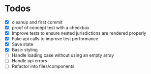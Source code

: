 # Todos

- [x] cleanup and first commit
- [x] proof of concept test with a checkbox
- [x] Improve tests to ensure nested jurisdictions are rendered properly
- [x] Fake api calls to improve test performance
- [x] Save state
- [x] Basic styling
- [ ] Handle loading case without using an empty array
- [ ] Handle api errors
- [ ] Refactor into files/components
